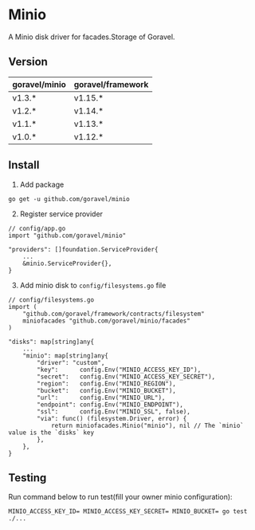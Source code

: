 # Minio

A Minio disk driver for facades.Storage of Goravel.

## Version

| goravel/minio | goravel/framework |
|---------------|-------------------|
| v1.3.*        | v1.15.*           |
| v1.2.*        | v1.14.*           |
| v1.1.*        | v1.13.*           |
| v1.0.*        | v1.12.*           |

## Install

1. Add package

```
go get -u github.com/goravel/minio
```

2. Register service provider

```
// config/app.go
import "github.com/goravel/minio"

"providers": []foundation.ServiceProvider{
    ...
    &minio.ServiceProvider{},
}
```

3. Add minio disk to `config/filesystems.go` file

```
// config/filesystems.go
import (
    "github.com/goravel/framework/contracts/filesystem"
    miniofacades "github.com/goravel/minio/facades"
)

"disks": map[string]any{
    ...
    "minio": map[string]any{
        "driver": "custom",
        "key":      config.Env("MINIO_ACCESS_KEY_ID"),
        "secret":   config.Env("MINIO_ACCESS_KEY_SECRET"),
        "region":   config.Env("MINIO_REGION"),
        "bucket":   config.Env("MINIO_BUCKET"),
        "url":      config.Env("MINIO_URL"),
        "endpoint": config.Env("MINIO_ENDPOINT"),
        "ssl":      config.Env("MINIO_SSL", false),
        "via": func() (filesystem.Driver, error) {
            return miniofacades.Minio("minio"), nil // The `minio` value is the `disks` key
        },
    },
}
```

## Testing

Run command below to run test(fill your owner minio configuration):

```
MINIO_ACCESS_KEY_ID= MINIO_ACCESS_KEY_SECRET= MINIO_BUCKET= go test ./...
```
